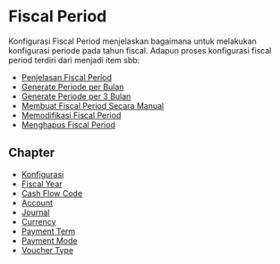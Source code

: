 # Fiscal Period

Konfigurasi Fiscal Period menjelaskan bagaimana untuk melakukan konfigurasi periode pada tahun fiscal.
Adapun proses konfigurasi fiscal period terdiri dari menjadi item sbb:
- [Penjelasan Fiscal Period](fiscal-period/penjelasan.md)
- [Generate Periode per Bulan](fiscal-period/generate-monthly.md)
- [Generate Periode per 3 Bulan](fiscal-period/generate-3monthly.md)
- [Membuat Fiscal Period Secara Manual](fiscal-period/membuat.md)
- [Memodifikasi Fiscal Period](fiscal-period/memodifikasi.md)
- [Menghapus Fiscal Period](fiscal-period/menghapus.md)

## Chapter
- [Konfigurasi](../konfigurasi.md)
- [Fiscal Year](./fiscal-year.md)
- [Cash Flow Code](./cash-flow-code.md)
- [Account](./account.md)
- [Journal](./journal.md)
- [Currency](./currency.md)
- [Payment Term](./payment-term.md)
- [Payment Mode](./payment-mode.md)
- [Voucher Type](./voucher-type.md)
